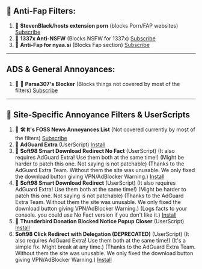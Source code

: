 ## **🚫 Anti-Fap Filters:**
1. 🌟 **StevenBlack/hosts extension porn** (blocks Porn/FAP websites) [Subscribe](https://subscribe.adblockplus.org/?location=https://raw.githubusercontent.com/StevenBlack/hosts/master/alternates/porn-only/hosts&title=StevenBlack/hosts%20extension%20porn)
2. 🚫 **1337x Anti-NSFW** (Blocks NSFW for 1337x) [Subscribe](https://subscribe.adblockplus.org/?location=https://raw.githubusercontent.com/Parsa307/filterlists/main/1337x-anti-nsfw.txt&title=1337x%20Anti-NSFW)
3. 🚫 **Anti-Fap for nyaa.si** (Blocks Fap section) [Subscribe](https://subscribe.adblockplus.org/?location=https://raw.githubusercontent.com/Parsa307/filterlists/main/anti-fap-for-nyaa.si.txt&title=Anti-Fap%20for%20nyaa.si)

---

## **ADS & General Annoyances:**
1. 🌟 🚫 **Parsa307's Blocker** (Blocks things not covered by most of the filters) [Subscribe](https://subscribe.adblockplus.org/?location=https://raw.githubusercontent.com/Parsa307/filterlists/main/parsa307-blocker.txt&title=Parsa307's%20Blocker)

---

## 📰 **Site-Specific Annoyance Filters & UserScripts**
1. 🌟 **🛠️ It's FOSS News Annoyances List** (Not covered currently by most of the filters) [Subscribe](https://subscribe.adblockplus.org/?location=https://raw.githubusercontent.com/Parsa307/filterlists/main/itsfoss-news-annoyances.txt&title=It%27s%20FOSS%20News%20Annoyances%20List)
2. 🌟 **AdGuard Extra** (UserScript) [Install](https://userscripts.adtidy.org/release/adguard-extra/1.0/adguard-extra.user.js)
3. 🌟 **Soft98 Smart Download Redirect No Fact** (UserScript) (It also requires AdGuard Extra! Use them both at the same time!) (Might be harder to patch this one. Not saying is not patchable) (Thanks to the AdGuard Extra Team. Without them the site was unusable. We only fixed the download button giving VPN/AdBlocker Warning.) [Install](https://raw.githubusercontent.com/Parsa307/filterlists/main/UserScripts/Soft98_Smart_Download_Redirect_No_Fact.user.js)
4. 🌟 **Soft98 Smart Download Redirect** (UserScript) (It also requires AdGuard Extra! Use them both at the same time!) (Might be harder to patch this one. Not saying is not patchable) (Thanks to the AdGuard Extra Team. Without them the site was unusable. We only fixed the download button giving VPN/AdBlocker Warning.) (Logs facts to your console. you could use No Fact version if you don't like it.) [Install](https://raw.githubusercontent.com/Parsa307/filterlists/main/UserScripts/Soft98_Smart_Download_Redirect.user.js)
5. 🌟 **Thunderbird Donation Blocked Notice Popup Closer** (UserScript) [Install](https://raw.githubusercontent.com/Parsa307/filterlists/main/UserScripts/Thunderbird_Donation_Blocked_Notice_Popup_Closer.user.js)
5. **Soft98 Click Redirect with Delegation (DEPRECATED)** (UserScript) (It also requires AdGuard Extra! Use them both at the same time!) (It's a simple fix. Might break at any time.) (Thanks to the AdGuard Extra Team. Without them the site was unusable. We only fixed the download button giving VPN/AdBlocker Warning.) [Install](https://raw.githubusercontent.com/Parsa307/filterlists/main/UserScripts/Soft98_Click_Redirect_with_Delegation.user.js)
